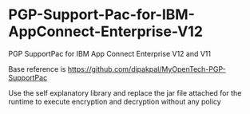 # PGP-Support-Pac-for-IBM-AppConnect-Enterprise-V12
PGP SupportPac for IBM App Connect Enterprise V12 and V11

Base reference is https://github.com/dipakpal/MyOpenTech-PGP-SupportPac

Use the self explanatory library and replace the jar file attached for the runtime to execute encryption and decryption without any policy
